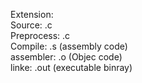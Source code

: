 Extension:   
  Source: .c  
  Preprocess: .c  
  Compile: .s (assembly code)  
  assembler: .o (Objec code)  
  linke: .out (executable binray)  
  
